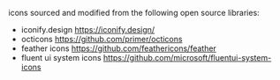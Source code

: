 
icons sourced and modified from the following open source libraries:

- iconify.design https://iconify.design/
- octicons https://github.com/primer/octicons
- feather icons https://github.com/feathericons/feather
- fluent ui system icons https://github.com/microsoft/fluentui-system-icons

